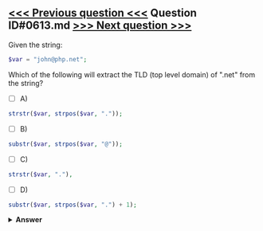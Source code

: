 [<<< Previous question <<<](0612.md)   Question ID#0613.md   [>>> Next question >>>](0614.md)
---

Given the string:
```php
$var = "john@php.net";
```
Which of the following will extract the TLD (top level domain) of ".net" from the string?

- [ ] A)
```php
strstr($var, strpos($var, "."));
```

- [ ] B)
```php
substr($var, strpos($var, "@"));
```

- [ ] C)
```php
strstr($var, "."),
```

- [ ] D)
```php
substr($var, strpos($var, ".") + 1);
```


<details><summary><b>Answer</b></summary>
<p>
  Answer: <strong>A, C</strong>
</p>
</details>

